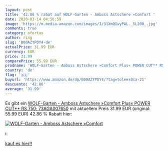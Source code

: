 ```yaml
---
layout: post
title: '42.86 % rabat auf WOLF-Garten - Amboss Astschere »Comfort '
date: 2020-03-14 04:56:59
image: 'https://m.media-amazon.com/images/I/31XmQIwyPAL._SL200_.jpg'
comments: true
category: ofertas
author: ring
slug: 'B00AZYPDY4-de'
actualPrice: 31.99 EUR
currency: EUR
price: 31.99
comparePrice: 55.99 EUR
prodname: 'WOLF-Garten - Amboss Astschere »Comfort Plus« POWER CUT** RS 750; 73AGA007650'
country: 'de'
flag: '🇩🇪'
buyurl: 'https://www.amazon.de/dp/B00AZYPDY4/?tag=tolees0ca-21'
descuento: '42.86'
average: '31.99'
---
```


Es gibt ein [WOLF-Garten - Amboss Astschere »Comfort Plus« POWER CUT** RS 750; 73AGA007650](https://www.amazon.de/dp/B00AZYPDY4/?tag=tolees0ca-21) mit aktuellem Preis 31.99 EUR (original: 55.99 EUR) 42.86 % Rabatt hier:

[![WOLF-Garten - Amboss Astschere »Comfort ](https://m.media-amazon.com/images/I/31XmQIwyPAL._SL200_.jpg)](https://www.amazon.de/dp/B00AZYPDY4/?tag=tolees0ca-21)

ℹ️:


[kauf es hier!!](https://www.amazon.de/dp/B00AZYPDY4/?tag=tolees0ca-21)
